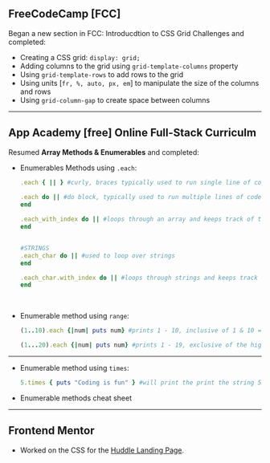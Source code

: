 ## FreeCodeCamp [FCC]
Began a new section in FCC: Introducdtion to CSS Grid Challenges and completed:
* Creating a CSS grid: `display: grid;`
* Adding columns to the grid using `grid-template-columns` property
* Using `grid-template-rows` to add rows to the grid
* Using units [`fr, %, auto, px, em`] to manipulate the size of the columns and rows
* Using `grid-column-gap` to create space between columns
_ _ _ _ 
## App Academy [free] Online Full-Stack Curriculm
Resumed __Array Methods & Enumerables__ and completed: 
* Enumerables Methods using `.each`:
    ```ruby
    .each { || } #curly, braces typically used to run single line of code
                
    .each do || #do block, typically used to run multiple lines of code
    end

    .each_with_index do || #loops through an array and keeps track of the index of each element in the array
    end


    #STRINGS
    .each_char do || #used to loop over strings
    end

    .each_char.with_index do || #loops through strings and keeps track of the index of each character
    end
    ```
<br>

* Enumerable method using `range`:
    ```ruby
    (1..10).each {|num| puts num} #prints 1 - 10, inclusive of 1 & 10 => 2 dots

    (1...20).each {|num| puts num} #prints 1 - 19, exclusive of the higest range => 3 dots
    ```
* * *
* Enumerable method using `times`:
    ```ruby
    5.times { puts "Coding is fun" } #will print the print the string 5 times
    ```
* Enumerable methods cheat sheet
* * *

## Frontend Mentor
* Worked on the CSS for the [Huddle Landing Page](https://github.com/bviengineer/frontendmentor.io-huddle-landing-page).